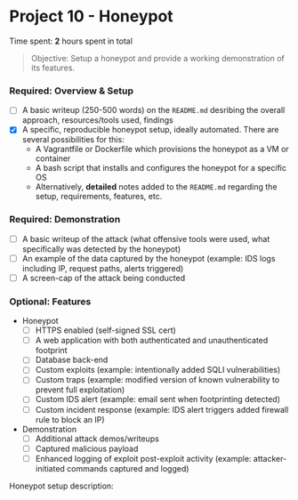 # Project 10 - Honeypot

Time spent: **2** hours spent in total

> Objective: Setup a honeypot and provide a working demonstration of its features.

### Required: Overview & Setup

- [ ] A basic writeup (250-500 words) on the `README.md` desribing the overall approach, resources/tools used, findings
- [X] A specific, reproducible honeypot setup, ideally automated. There are several possibilities for this:
	- A Vagrantfile or Dockerfile which provisions the honeypot as a VM or container
	- A bash script that installs and configures the honeypot for a specific OS
	- Alternatively, **detailed** notes added to the `README.md` regarding the setup, requirements, features, etc.

### Required: Demonstration

- [ ] A basic writeup of the attack (what offensive tools were used, what specifically was detected by the honeypot)
- [ ] An example of the data captured by the honeypot (example: IDS logs including IP, request paths, alerts triggered)
- [ ] A screen-cap of the attack being conducted
    
### Optional: Features
- Honeypot
	- [ ] HTTPS enabled (self-signed SSL cert)
	- [ ] A web application with both authenticated and unauthenticated footprint
	- [ ] Database back-end
	- [ ] Custom exploits (example: intentionally added SQLI vulnerabilities)
	- [ ] Custom traps (example: modified version of known vulnerability to prevent full exploitation)
	- [ ] Custom IDS alert (example: email sent when footprinting detected)
	- [ ] Custom incident response (example: IDS alert triggers added firewall rule to block an IP)
- Demonstration
	- [ ] Additional attack demos/writeups
	- [ ] Captured malicious payload
	- [ ] Enhanced logging of exploit post-exploit activity (example: attacker-initiated commands captured and logged)

Honeypot setup description:
